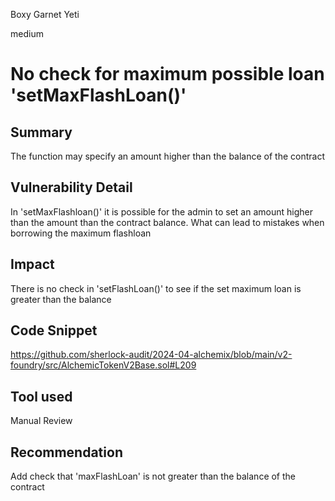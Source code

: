 Boxy Garnet Yeti

medium

# No check for maximum possible loan 'setMaxFlashLoan()'

## Summary
The function may specify an amount higher than the balance of the contract 

## Vulnerability Detail
In 'setMaxFlashloan()' it is possible for the admin to set an amount higher than the amount than the contract balance. 
What can lead to mistakes when borrowing the maximum flashloan

## Impact
There is no check in 'setFlashLoan()' to see if the set maximum loan is greater than the balance


## Code Snippet
https://github.com/sherlock-audit/2024-04-alchemix/blob/main/v2-foundry/src/AlchemicTokenV2Base.sol#L209

## Tool used

Manual Review

## Recommendation
Add check that 'maxFlashLoan' is not greater than the balance of the contract